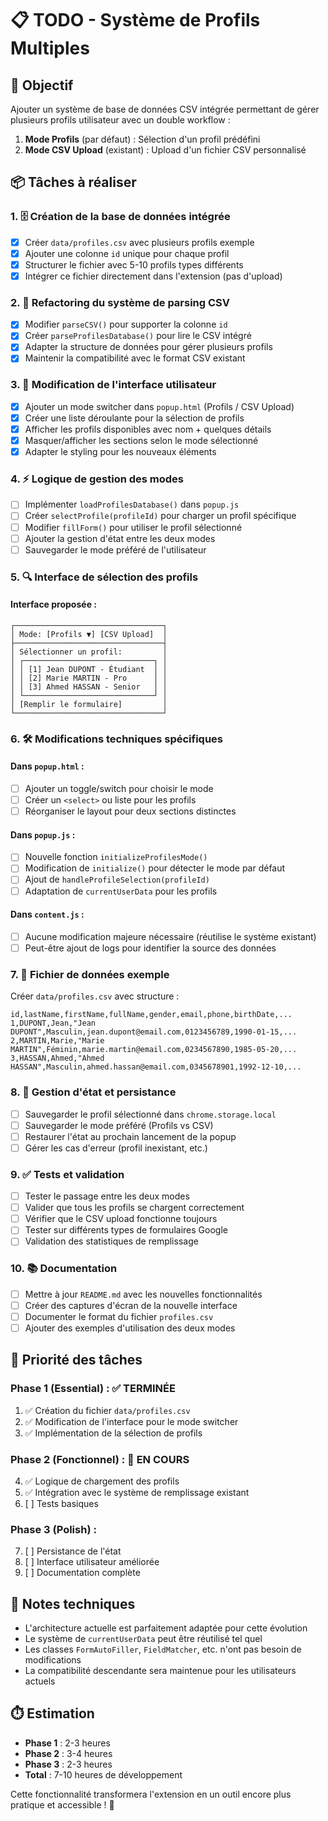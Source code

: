# 📋 TODO - Système de Profils Multiples

## 🎯 Objectif

Ajouter un système de base de données CSV intégrée permettant de gérer plusieurs profils utilisateur avec un double workflow :

1. **Mode Profils** (par défaut) : Sélection d'un profil prédéfini
2. **Mode CSV Upload** (existant) : Upload d'un fichier CSV personnalisé

## 📦 Tâches à réaliser

### 1. 🗄️ **Création de la base de données intégrée**

- [x] Créer `data/profiles.csv` avec plusieurs profils exemple
- [x] Ajouter une colonne `id` unique pour chaque profil
- [x] Structurer le fichier avec 5-10 profils types différents
- [x] Intégrer ce fichier directement dans l'extension (pas d'upload)

### 2. 🔄 **Refactoring du système de parsing CSV**

- [x] Modifier `parseCSV()` pour supporter la colonne `id`
- [x] Créer `parseProfilesDatabase()` pour lire le CSV intégré
- [x] Adapter la structure de données pour gérer plusieurs profils
- [x] Maintenir la compatibilité avec le format CSV existant

### 3. 🎨 **Modification de l'interface utilisateur**

- [x] Ajouter un mode switcher dans `popup.html` (Profils / CSV Upload)
- [x] Créer une liste déroulante pour la sélection de profils
- [x] Afficher les profils disponibles avec nom + quelques détails
- [x] Masquer/afficher les sections selon le mode sélectionné
- [x] Adapter le styling pour les nouveaux éléments

### 4. ⚡ **Logique de gestion des modes**

- [ ] Implémenter `loadProfilesDatabase()` dans `popup.js`
- [ ] Créer `selectProfile(profileId)` pour charger un profil spécifique
- [ ] Modifier `fillForm()` pour utiliser le profil sélectionné
- [ ] Ajouter la gestion d'état entre les deux modes
- [ ] Sauvegarder le mode préféré de l'utilisateur

### 5. 🔍 **Interface de sélection des profils**

#### Interface proposée :

```
┌─────────────────────────────────┐
│ Mode: [Profils ▼] [CSV Upload]  │
├─────────────────────────────────┤
│ Sélectionner un profil:         │
│ ┌─────────────────────────────┐ │
│ │ [1] Jean DUPONT - Étudiant  │ │
│ │ [2] Marie MARTIN - Pro      │ │
│ │ [3] Ahmed HASSAN - Senior   │ │
│ └─────────────────────────────┘ │
│ [Remplir le formulaire]         │
└─────────────────────────────────┘
```

### 6. 🛠️ **Modifications techniques spécifiques**

#### Dans `popup.html` :

- [ ] Ajouter un toggle/switch pour choisir le mode
- [ ] Créer un `<select>` ou liste pour les profils
- [ ] Réorganiser le layout pour deux sections distinctes

#### Dans `popup.js` :

- [ ] Nouvelle fonction `initializeProfilesMode()`
- [ ] Modification de `initialize()` pour détecter le mode par défaut
- [ ] Ajout de `handleProfileSelection(profileId)`
- [ ] Adaptation de `currentUserData` pour les profils

#### Dans `content.js` :

- [ ] Aucune modification majeure nécessaire (réutilise le système existant)
- [ ] Peut-être ajout de logs pour identifier la source des données

### 7. 📁 **Fichier de données exemple**

Créer `data/profiles.csv` avec structure :

```csv
id,lastName,firstName,fullName,gender,email,phone,birthDate,...
1,DUPONT,Jean,"Jean DUPONT",Masculin,jean.dupont@email.com,0123456789,1990-01-15,...
2,MARTIN,Marie,"Marie MARTIN",Féminin,marie.martin@email.com,0234567890,1985-05-20,...
3,HASSAN,Ahmed,"Ahmed HASSAN",Masculin,ahmed.hassan@email.com,0345678901,1992-12-10,...
```

### 8. 🔧 **Gestion d'état et persistance**

- [ ] Sauvegarder le profil sélectionné dans `chrome.storage.local`
- [ ] Sauvegarder le mode préféré (Profils vs CSV)
- [ ] Restaurer l'état au prochain lancement de la popup
- [ ] Gérer les cas d'erreur (profil inexistant, etc.)

### 9. ✅ **Tests et validation**

- [ ] Tester le passage entre les deux modes
- [ ] Valider que tous les profils se chargent correctement
- [ ] Vérifier que le CSV upload fonctionne toujours
- [ ] Tester sur différents types de formulaires Google
- [ ] Validation des statistiques de remplissage

### 10. 📚 **Documentation**

- [ ] Mettre à jour `README.md` avec les nouvelles fonctionnalités
- [ ] Créer des captures d'écran de la nouvelle interface
- [ ] Documenter le format du fichier `profiles.csv`
- [ ] Ajouter des exemples d'utilisation des deux modes

## 🎯 **Priorité des tâches**

### Phase 1 (Essential) : ✅ **TERMINÉE**

1. ✅ Création du fichier `data/profiles.csv`
2. ✅ Modification de l'interface pour le mode switcher
3. ✅ Implémentation de la sélection de profils

### Phase 2 (Fonctionnel) : 🔄 **EN COURS**

4. ✅ Logique de chargement des profils
5. ✅ Intégration avec le système de remplissage existant
6. [ ] Tests basiques

### Phase 3 (Polish) :

7. [ ] Persistance de l'état
8. [ ] Interface utilisateur améliorée
9. [ ] Documentation complète

## 📝 **Notes techniques**

- L'architecture actuelle est parfaitement adaptée pour cette évolution
- Le système de `currentUserData` peut être réutilisé tel quel
- Les classes `FormAutoFiller`, `FieldMatcher`, etc. n'ont pas besoin de modifications
- La compatibilité descendante sera maintenue pour les utilisateurs actuels

## ⏱️ **Estimation**

- **Phase 1** : 2-3 heures
- **Phase 2** : 3-4 heures
- **Phase 3** : 2-3 heures
- **Total** : 7-10 heures de développement

Cette fonctionnalité transformera l'extension en un outil encore plus pratique et accessible ! 🚀
